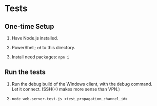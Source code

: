 # Tests

## One-time Setup

1. Have Node.js installed.

2. PowerShell; `cd` to this directory.

3. Install need packages: `npm i`


## Run the tests

1. Run the debug build of the Windows client, with the debug command. Let it connect. (SSH(+) makes more sense than VPN.)

2. `node web-server-test.js <test_propagation_channel_id>`

